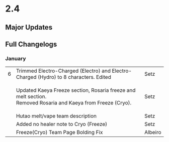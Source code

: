 # 2.4

## Major Updates

## Full Changelogs

### January

|   |                                                                                                                        |         |
| - | ---------------------------------------------------------------------------------------------------------------------- | ------- |
| 6 | Trimmed Electro-Charged (Electro) and Electro-Charged (Hydro) to 8 characters. Edited                                  | Setz    |
|   | <p>Updated Kaeya Freeze section, Rosaria freeze and melt section.<br>Removed Rosaria and Kaeya from Freeze (Cryo).</p> | Setz    |
|   | Hutao melt/vape team description                                                                                       | Setz    |
|   | Added no healer note to Cryo (Freeze)                                                                                  | Setz    |
|   | Freeze(Cryo) Team Page Bolding Fix                                                                                     | Albeiro |
